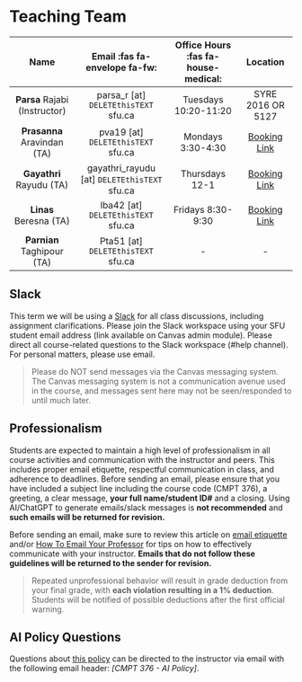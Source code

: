 # Teaching Team


|           **Name**            |      **Email** :fas fa-envelope fa-fw:       | **Office Hours**     :fas fa-house-medical: |                                   **Location**                                   |
| :---------------------------: | :------------------------------------------: | :-----------------------------------------: | :------------------------------------------------------------------------------: |
| **Parsa** Rajabi (Instructor) |     parsa_r [at] `DELETEthisTEXT` sfu.ca     |            Tuesdays 10:20-11:20             |                                SYRE 2016 OR 5127                                 |
|  **Prasanna** Aravindan (TA)  |      pva19 [at] `DELETEthisTEXT` sfu.ca      |              Mondays 3:30-4:30              | [Booking Link](https://calendly.com/pva19/cmpt-376-ta-office-hour-with-prasanna) |
|   **Gayathri** Rayudu (TA)    | gayathri_rayudu [at] `DELETEthisTEXT` sfu.ca |               Thursdays 12-1                |               [Booking Link](https://calendly.com/gra33-sfu/10min)               |
|    **Linas** Beresna (TA)     |      lba42 [at] `DELETEthisTEXT` sfu.ca      |              Fridays 8:30-9:30              | [Booking Link](https://calendly.com/beres-linas/cmpt-376-ta-office-hour-w-linas) |
|  **Parnian**  Taghipour (TA)  |      Pta51 [at] `DELETEthisTEXT` sfu.ca      |                      -                      |                                        -                                         |


## Slack

This term we will be using a [Slack](https://cmpt376-spring2025.slack.com) for all class discussions, including assignment clarifications. Please join the Slack workspace using your SFU student email address (link available on Canvas admin module). Please direct all course-related questions to the Slack workspace (#help channel). For personal matters, please use email. 

> Please do NOT send messages via the Canvas messaging system. The Canvas messaging system is not a communication avenue used in the course, and messages sent here may not be seen/responded to until much later.

## Professionalism 

Students are expected to maintain a high level of professionalism in all course activities and communication with the instructor and peers. This includes proper email etiquette, respectful communication in class, and adherence to deadlines. Before sending an email, please ensure that you have included a subject line including the course code (CMPT 376), a greeting, a clear message, **your full name/student ID#** and a closing. Using AI/ChatGPT to generate emails/slack messages is **not recommended** and **such emails will be returned for revision.**

Before sending an email, make sure to review this article on [email etiquette](email-etiquette.md) and/or [How To Email Your Professor](https://personal.math.ubc.ca/~ilaba/teaching/email.html) for tips on how to effectively communicate with your instructor. **Emails that do not follow these guidelines will be returned to the sender for revision.**

> Repeated unprofessional behavior will result in grade deduction from your final grade, with **each violation resulting in a 1% deduction**. Students will be notified of possible deductions after the first official warning.

## AI Policy Questions

Questions about [this policy](ai-policy) can be directed to the instructor via email with the following email header: _[CMPT 376 - AI Policy]_.


